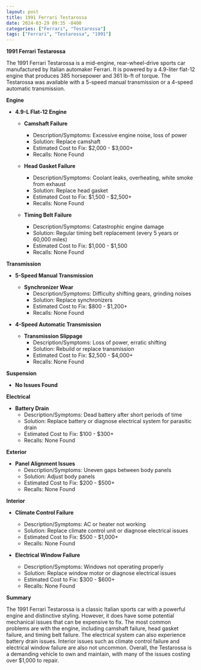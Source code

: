 ```yaml
---
layout: post
title: 1991 Ferrari Testarossa
date: 2024-03-29 09:35 -0400
categories: ["Ferrari", "Testarossa"]
tags: ["Ferrari", "Testarossa", "1991"]
---
```

**1991 Ferrari Testarossa**

The 1991 Ferrari Testarossa is a mid-engine, rear-wheel-drive sports car manufactured by Italian automaker Ferrari. It is powered by a 4.9-liter flat-12 engine that produces 385 horsepower and 361 lb-ft of torque. The Testarossa was available with a 5-speed manual transmission or a 4-speed automatic transmission.

**Engine**

* **4.9-L Flat-12 Engine**

    * **Camshaft Failure**
        * Description/Symptoms: Excessive engine noise, loss of power
        * Solution: Replace camshaft
        * Estimated Cost to Fix: $2,000 - $3,000+
        * Recalls: None Found

    * **Head Gasket Failure**
        * Description/Symptoms: Coolant leaks, overheating, white smoke from exhaust
        * Solution: Replace head gasket
        * Estimated Cost to Fix: $1,500 - $2,500+
        * Recalls: None Found

    * **Timing Belt Failure**
        * Description/Symptoms: Catastrophic engine damage
        * Solution: Regular timing belt replacement (every 5 years or 60,000 miles)
        * Estimated Cost to Fix: $1,000 - $1,500
        * Recalls: None Found

**Transmission**

* **5-Speed Manual Transmission**

    * **Synchronizer Wear**
        * Description/Symptoms: Difficulty shifting gears, grinding noises
        * Solution: Replace synchronizers
        * Estimated Cost to Fix: $800 - $1,200+
        * Recalls: None Found

* **4-Speed Automatic Transmission**

    * **Transmission Slippage**
        * Description/Symptoms: Loss of power, erratic shifting
        * Solution: Rebuild or replace transmission
        * Estimated Cost to Fix: $2,500 - $4,000+
        * Recalls: None Found

**Suspension**

* **No Issues Found**

**Electrical**

* **Battery Drain**
    * Description/Symptoms: Dead battery after short periods of time
    * Solution: Replace battery or diagnose electrical system for parasitic drain
    * Estimated Cost to Fix: $100 - $300+
    * Recalls: None Found

**Exterior**

* **Panel Alignment Issues**
    * Description/Symptoms: Uneven gaps between body panels
    * Solution: Adjust body panels
    * Estimated Cost to Fix: $200 - $500+
    * Recalls: None Found

**Interior**

* **Climate Control Failure**
    * Description/Symptoms: AC or heater not working
    * Solution: Replace climate control unit or diagnose electrical issues
    * Estimated Cost to Fix: $500 - $1,000+
    * Recalls: None Found

* **Electrical Window Failure**
    * Description/Symptoms: Windows not operating properly
    * Solution: Replace window motor or diagnose electrical issues
    * Estimated Cost to Fix: $300 - $600+
    * Recalls: None Found

**Summary**

The 1991 Ferrari Testarossa is a classic Italian sports car with a powerful engine and distinctive styling. However, it does have some potential mechanical issues that can be expensive to fix. The most common problems are with the engine, including camshaft failure, head gasket failure, and timing belt failure. The electrical system can also experience battery drain issues. Interior issues such as climate control failure and electrical window failure are also not uncommon. Overall, the Testarossa is a demanding vehicle to own and maintain, with many of the issues costing over $1,000 to repair.
